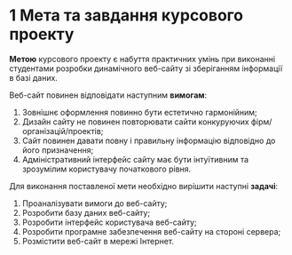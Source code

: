 # 1 Мета та завдання курсового проекту

**Метою** курсового проекту є набуття практичних умінь при виконанні студентами розробки динамічного веб-сайту зі зберіганням інформації в базі даних.

Веб-сайт повинен відповідати наступним **вимогам**:

1. Зовнішнє оформлення повинно бути естетично гармонійним;
2. Дизайн сайту не повинен повторювати сайти конкуруючих фірм/організацій/проектів;
3. Сайт повинен давати повну і правильну інформацію відповідно до його призначення;
4. Адміністративний інтерфейс сайту має бути інтуїтивним та зрозумілим користувачу початкового рівня.

Для виконання поставленої мети необхідно вирішити наступні **задачі**:

1. Проаналізувати вимоги до веб-сайту;
2. Розробити базу даних веб-сайту;
3. Розробити інтерфейс користувача веб-сайту;
4. Розробити програмне забезпечення веб-сайту на стороні сервера;
5. Розмістити веб-сайт в мережі Інтернет.
